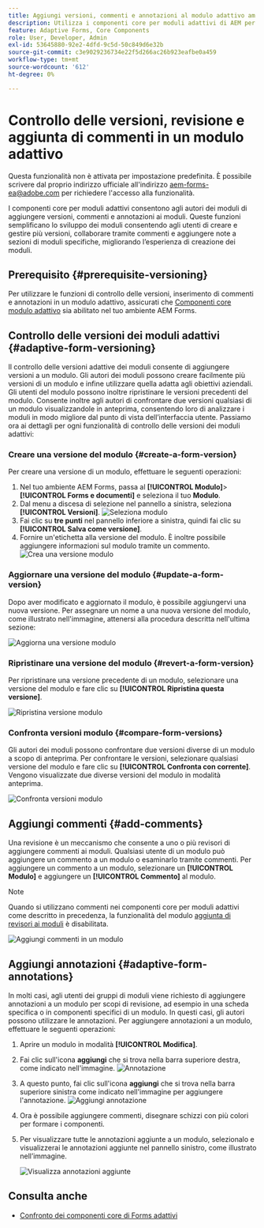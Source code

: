 ```yaml
---
title: Aggiungi versioni, commenti e annotazioni al modulo adattivo am AEM 6.5.
description: Utilizza i componenti core per moduli adattivi di AEM per aggiungere commenti, annotazioni e versioni a un modulo adattivo.
feature: Adaptive Forms, Core Components
role: User, Developer, Admin
exl-id: 53645880-92e2-4dfd-9c5d-50c849d6e32b
source-git-commit: c3e9029236734e22f5d266ac26b923eafbe0a459
workflow-type: tm+mt
source-wordcount: '612'
ht-degree: 0%

---
```


# Controllo delle versioni, revisione e aggiunta di commenti in un modulo adattivo

<span class="preview">Questa funzionalità non è attivata per impostazione predefinita. È possibile scrivere dal proprio indirizzo ufficiale all&#39;indirizzo aem-forms-ea@adobe.com per richiedere l&#39;accesso alla funzionalità.</span>

I componenti core per moduli adattivi consentono agli autori dei moduli di aggiungere versioni, commenti e annotazioni ai moduli. Queste funzioni semplificano lo sviluppo dei moduli consentendo agli utenti di creare e gestire più versioni, collaborare tramite commenti e aggiungere note a sezioni di moduli specifiche, migliorando l’esperienza di creazione dei moduli.

## Prerequisito {#prerequisite-versioning}

Per utilizzare le funzioni di controllo delle versioni, inserimento di commenti e annotazioni in un modulo adattivo, assicurati che [Componenti core modulo adattivo](/help/forms/using/enable-adaptive-forms-core-components.md) sia abilitato nel tuo ambiente AEM Forms.

## Controllo delle versioni dei moduli adattivi {#adaptive-form-versioning}

Il controllo delle versioni adattive dei moduli consente di aggiungere versioni a un modulo. Gli autori dei moduli possono creare facilmente più versioni di un modulo e infine utilizzare quella adatta agli obiettivi aziendali. Gli utenti del modulo possono inoltre ripristinare le versioni precedenti del modulo. Consente inoltre agli autori di confrontare due versioni qualsiasi di un modulo visualizzandole in anteprima, consentendo loro di analizzare i moduli in modo migliore dal punto di vista dell’interfaccia utente. Passiamo ora ai dettagli per ogni funzionalità di controllo delle versioni dei moduli adattivi:

### Creare una versione del modulo {#create-a-form-version}

Per creare una versione di un modulo, effettuare le seguenti operazioni:

1. Nel tuo ambiente AEM Forms, passa al **[!UICONTROL Modulo]**>**[!UICONTROL Forms e documenti]** e seleziona il tuo **Modulo**.
1. Dal menu a discesa di selezione nel pannello a sinistra, seleziona **[!UICONTROL Versioni]**.
   ![Seleziona modulo](assets/select-a-form.png)
1. Fai clic su **tre punti** nel pannello inferiore a sinistra, quindi fai clic su **[!UICONTROL Salva come versione]**.
1. Fornire un&#39;etichetta alla versione del modulo. È inoltre possibile aggiungere informazioni sul modulo tramite un commento.
   ![Crea una versione modulo](assets/create-a-form-version.png)

### Aggiornare una versione del modulo {#update-a-form-version}

Dopo aver modificato e aggiornato il modulo, è possibile aggiungervi una nuova versione. Per assegnare un nome a una nuova versione del modulo, come illustrato nell&#39;immagine, attenersi alla procedura descritta nell&#39;ultima sezione:

![Aggiorna una versione modulo](assets/update-a-form-version.png)

### Ripristinare una versione del modulo {#revert-a-form-version}

Per ripristinare una versione precedente di un modulo, selezionare una versione del modulo e fare clic su **[!UICONTROL Ripristina questa versione]**.

![Ripristina versione modulo](assets/revert-form-version.png)

### Confronta versioni modulo {#compare-form-versions}

Gli autori dei moduli possono confrontare due versioni diverse di un modulo a scopo di anteprima. Per confrontare le versioni, selezionare qualsiasi versione del modulo e fare clic su **[!UICONTROL Confronta con corrente]**. Vengono visualizzate due diverse versioni del modulo in modalità anteprima.

![Confronta versioni modulo](assets/compare-form-versions.png)

## Aggiungi commenti {#add-comments}

Una revisione è un meccanismo che consente a uno o più revisori di aggiungere commenti ai moduli. Qualsiasi utente di un modulo può aggiungere un commento a un modulo o esaminarlo tramite commenti. Per aggiungere un commento a un modulo, selezionare un **[!UICONTROL Modulo]** e aggiungere un **[!UICONTROL Commento]** al modulo.

>[!NOTE]
> Quando si utilizzano commenti nei componenti core per moduli adattivi come descritto in precedenza, la funzionalità del modulo [aggiunta di revisori ai moduli](/help/forms/using/create-reviews-forms.md) è disabilitata.


![Aggiungi commenti in un modulo](assets/form-comments.png)

## Aggiungi annotazioni {#adaptive-form-annotations}

In molti casi, agli utenti dei gruppi di moduli viene richiesto di aggiungere annotazioni a un modulo per scopi di revisione, ad esempio in una scheda specifica o in componenti specifici di un modulo. In questi casi, gli autori possono utilizzare le annotazioni.
Per aggiungere annotazioni a un modulo, effettuare le seguenti operazioni:

1. Aprire un modulo in modalità **[!UICONTROL Modifica]**.

1. Fai clic sull&#39;icona **aggiungi** che si trova nella barra superiore destra, come indicato nell&#39;immagine.
   ![Annotazione](assets/annotation.png)

1. A questo punto, fai clic sull&#39;icona **aggiungi** che si trova nella barra superiore sinistra come indicato nell&#39;immagine per aggiungere l&#39;annotazione.
   ![Aggiungi annotazione](assets/add-annotation.png)

1. Ora è possibile aggiungere commenti, disegnare schizzi con più colori per formare i componenti.

1. Per visualizzare tutte le annotazioni aggiunte a un modulo, selezionalo e visualizzerai le annotazioni aggiunte nel pannello sinistro, come illustrato nell’immagine.

   ![Visualizza annotazioni aggiunte](assets/see-annotations.png)

## Consulta anche

* [Confronto dei componenti core di Forms adattivi](/help/forms/using/compare-forms-core-components.md)
